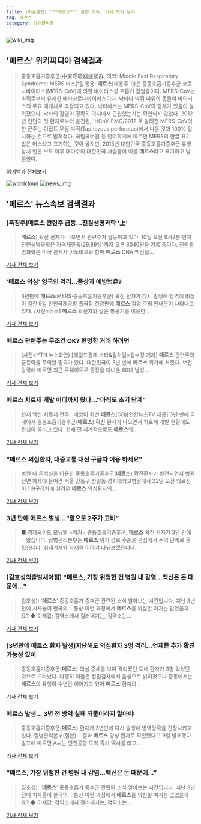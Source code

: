 ```yaml
---
title: (이슈클립) '**메르스**' 관련 이슈, 기사 모아 보기
tag: 메르스
category: 이슈클리핑
---
```

![wiki_img](https://user-images.githubusercontent.com/42597476/44503234-41136a80-a6d0-11e8-9071-6fc6418eafe4.png)
## **'**메르스**'** 위키피디아 검색결과
>중동호흡기증후군(中東呼吸器症候群, 의학: Middle East Respiratory Syndrome; MERS 머스[*], 통용: **메르스**[내용주 1])은 중동호흡기증후군 코로나바이러스(MERS-CoV)에 의한 바이러스성 호흡기 감염증이다. MERS-CoV는 박쥐로부터 유래한 베타코로나바이러스이다. 낙타나 박쥐 따위의 동물이 바이러스의 주요 매개체로 추정되고 있다. 낙타에서는 MERS-CoV의 항체가 있음이 알려졌으나, 낙타의 감염이 정확히 어디에서 근원했는지는 확인되지 않았다. 2012년 런던의 첫 환자로부터 발견된, 'HCoV-EMC/2012'로 알려진 MERS-CoV의 한 균주는 이집트 무덤 박쥐(Taphozous perforatus)에서 나온 것과 100% 일치하는 것으로 밝혀졌다. 국립국어원 등 언어학계에 따르면 MERS의 한글 표기법은 머스라고 표기하는 것이 옳지만, 2015년 대한민국 중동호흡기증후군 유행 당시 언론 보도 이후 대다수의 대한민국 사람들이 이를 **메르스**라고 표기하고 발음한다.

<a href="https://ko.wikipedia.org/wiki/메르스" target="_blank">위키백과 전체보기</a>

![wordcloud](https://s3.ap-northeast-2.amazonaws.com/lyrics101-wordcloud/2018-09-10-1536538248.png)
![news_img](https://user-images.githubusercontent.com/42597476/44507050-1206f400-a6e4-11e8-8d98-7ffbfebb353f.png)
## **'**메르스**'** 뉴스속보 검색결과
### [특징주]**메르스** 관련주 급등…진원생명과학 '上'

>**메르스**) 확진 환자가 나오면서 관련주가 급등하고 있다. 10일 오전 9시2분 현재 진원생명과학은 가격제한폭(29.89%)까지 오른 8040원을 기록 중이다. 진원생명과학은 미국 관계사 이노비오와 함께 **메르스** DNA 백신을...

<a href="http://news.hankyung.com/article/2018091066766" target="_blank">기사 전체 보기</a>

### '**메르스** 의심' 영국인 격리…증상과 예방법은?

>3년만에 **메르스**(MERS·중동호흡기증후군) 확진 환자가 다시 발생해 방역에 비상이 걸린 9일 인천국제공항 출국장 전광판에 **메르스** 감염 주의 안내문이 나타나고 있다. /사진=뉴스1 **메르스** 확진자와 같은 항공기를 이용한...

<a href="http://moneys.mt.co.kr/news/mwView.php?no=2018091007408078654" target="_blank">기사 전체 보기</a>

### **메르스** 관련주는 무조건 OK? 현명한 거래 하려면

>(사진=YTN 뉴스화면) [헤럴드경제 스타&컬처팀=김수정 기자] **메르스** 관련주의 급등락을 주의할 필요가 있다. 대한민국이 3년 만에 **메르스** 위기에 처했다. 보건 당국에 따르면 최근 쿠웨이트로 출장을 다녀온 60대 남성...

<a href="http://biz.heraldcorp.com/culture/view.php?ud=201809100854551910508_1" target="_blank">기사 전체 보기</a>

### **메르스** 치료제 개발 어디까지 왔나…"아직도 초기 단계"

>현재 백신·치료제 전무…예방이 최선 **메르스**(CG)[연합뉴스TV 제공] 3년 만에 국내에서 중동호흡기증후군(**메르스**) 확진 환자가 나오면서 치료제 개발 현황에도 관심이 쏠리고 있다. 현재 전 세계적으로도 **메르스**의...

<a href="http://app.yonhapnews.co.kr/YNA/Basic/SNS/r.aspx?c=AKR20180909022600017&did=1195m" target="_blank">기사 전체 보기</a>

### "**메르스** 의심환자, 대중교통 대신 구급차 이용 하세요"

>병원 내 투석실을 이용한 중동호흡기증후군(**메르스**) 확진환자가 발견되면서 병원 전면 폐쇄에 들어간 서울 강동구 상일동 경희대학교병원에서 22일 오전 의료진이 119구급차에 실려온 **메르스** 의심환자의...

<a href="http://news1.kr/articles/?3421711" target="_blank">기사 전체 보기</a>

### 3년 만에 **메르스** 발생…“앞으로 2주가 고비”

>■ 경제와이드 모닝벨 <앵커> 중동호흡기증후군, **메르스** 확진 환자가 3년 만에 나왔습니다. 질병관리본부는 **메르스** 위기 경보 수준을 관심에서 주의 단계로 올렸습니다. 취재기자와 자세한 이야기 나눠보겠습니다....

<a href="http://sbscnbc.sbs.co.kr/read.jsp?pmArticleId=10000914344" target="_blank">기사 전체 보기</a>

### [김호성의출발새아침] "**메르스**, 가장 위험한 건 병원 내 감염...백신은 돈 때문에..."

>김호성): ‘**메르스**’ 중동호흡기 증후군 관련된 소식 알아보는 시간입니다. 지난 3년 전에 치사율이 한국의... 통상 이런 과정에서 **메르스**를 의심할 여지는 없었을까요? ◆ 이재갑: 검역소에서 걸러내기는, 검역소는...

<a href="http://www.ytn.co.kr/_ln/0103_201809100849328558" target="_blank">기사 전체 보기</a>

### [3년만에 **메르스** 환자 발생]지난해도 의심환자 3명 격리…언제든 추가 확진 가능성 있어

>중동호흡기증후군(**메르스**) 의심 증세를 보여 격리됐던 도내 환자가 3명 있었던 것으로 드러났다. 다행히 이들은 정밀검사에서 음성으로 밝혀졌으나 중동에서는 **메르스**의 유행이 수년간 이어지고 있어 **메르스** 환자의...

<a href="http://www.kwnews.co.kr/view.asp?aid=218090900140&s=501" target="_blank">기사 전체 보기</a>

### **메르스** 발생… 3년 전 방역 실패 되풀이하지 말아야

>중동호흡기증후군(**메르스**) 환자가 3년만에 다시 발생해 방역당국을 긴장시키고 있다. 질병관리본부(질본)... 결과 **메르스** 양성 환자로 확인됐다고 9일 발표했다. 발표에 따르면 A씨는 인천공항 도착 즉시 택시를 타고...

<a href="http://www.medisobizanews.com/news/articleView.html?idxno=55192" target="_blank">기사 전체 보기</a>

### "**메르스**, 가장 위험한 건 병원 내 감염...백신은 돈 때문에...”

>김호성): ‘**메르스**’ 중동호흡기 증후군 관련된 소식 알아보는 시간입니다. 지난 3년 전에 치사율이 한국의... 통상 이런 과정에서 **메르스**를 의심할 여지는 없었을까요? ◆ 이재갑: 검역소에서 걸러내기는, 검역소는...

<a href="http://radio.ytn.co.kr/program/?f=2&id=57985&s_mcd=0214&s_hcd=01" target="_blank">기사 전체 보기</a>



